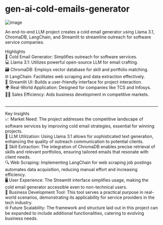 # gen-ai-cold-emails-generator

![image](https://github.com/user-attachments/assets/c0406043-8871-43a9-b9fb-784a9f699b6d)


An end-to-end LLM project creates a cold email generator using Llama 3.1, ChromaDB, LangChain, and Streamlit to streamline outreach for software service companies.<br>

Highlights<br>
📧 Cold Email Generator: Simplifies outreach for software services.<br>
💻 Llama 3.1: Utilizes powerful open-source LLM for email crafting.<br>
🗃️ ChromaDB: Employs vector database for skill and portfolio matching.<br>
🌐 LangChain: Facilitates web scraping and data extraction effectively.<br>
🚀 Streamlit UI: Builds a user-friendly interface for project interaction.<br>
🌍 Real-World Application: Designed for companies like TCS and Infosys.<br>
👨‍💼 Sales Efficiency: Aids business development in competitive markets.<br><br>
<hr>
Key Insights<br>
📈 Market Need: The project addresses the competitive landscape of software services by improving cold email strategies, essential for winning projects.<br>
🤖 LLM Utilization: Using Llama 3.1 allows for sophisticated text generation, enhancing the quality of outreach communication to potential clients.<br>
🧠 Skill Extraction: The integration of ChromaDB enables precise retrieval of skills and relevant portfolios, ensuring tailored emails that resonate with client needs.<br>
🔍 Web Scraping: Implementing LangChain for web scraping job postings automates data acquisition, reducing manual effort and increasing efficiency.<br>
🖥️ User Experience: The Streamlit interface simplifies usage, making the cold email generator accessible even to non-technical users.<br>
💼 Business Development Tool: This tool serves a practical purpose in real-world scenarios, demonstrating its applicability for service providers in the tech industry.<br>
🌐 Future Scalability: The framework and structure laid out in this project can be expanded to include additional functionalities, catering to evolving business needs.<br>

